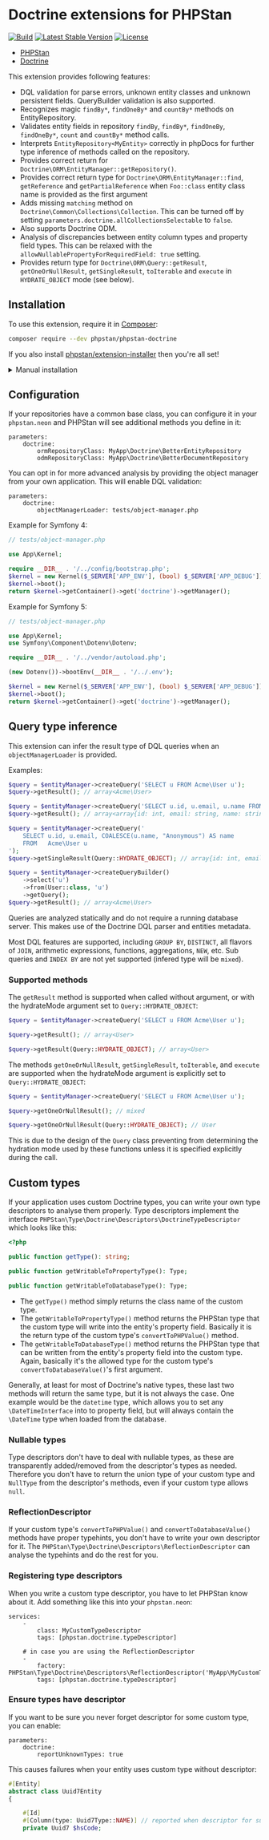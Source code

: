 # Doctrine extensions for PHPStan

[![Build](https://github.com/phpstan/phpstan-doctrine/workflows/Build/badge.svg)](https://github.com/phpstan/phpstan-doctrine/actions)
[![Latest Stable Version](https://poser.pugx.org/phpstan/phpstan-doctrine/v/stable)](https://packagist.org/packages/phpstan/phpstan-doctrine)
[![License](https://poser.pugx.org/phpstan/phpstan-doctrine/license)](https://packagist.org/packages/phpstan/phpstan-doctrine)

* [PHPStan](https://phpstan.org/)
* [Doctrine](https://www.doctrine-project.org/)

This extension provides following features:

* DQL validation for parse errors, unknown entity classes and unknown persistent fields. QueryBuilder validation is also supported.
* Recognizes magic `findBy*`, `findOneBy*` and `countBy*` methods on EntityRepository.
* Validates entity fields in repository `findBy`, `findBy*`, `findOneBy`, `findOneBy*`, `count` and `countBy*` method calls.
* Interprets `EntityRepository<MyEntity>` correctly in phpDocs for further type inference of methods called on the repository.
* Provides correct return for `Doctrine\ORM\EntityManager::getRepository()`.
* Provides correct return type for `Doctrine\ORM\EntityManager::find`, `getReference` and `getPartialReference` when `Foo::class` entity class name is provided as the first argument
* Adds missing `matching` method on `Doctrine\Common\Collections\Collection`. This can be turned off by setting `parameters.doctrine.allCollectionsSelectable` to `false`.
* Also supports Doctrine ODM.
* Analysis of discrepancies between entity column types and property field types. This can be relaxed with the `allowNullablePropertyForRequiredField: true` setting.
* Provides return type for `Doctrine\ORM\Query::getResult`, `getOneOrNullResult`, `getSingleResult`, `toIterable` and `execute` in `HYDRATE_OBJECT` mode (see below).

## Installation

To use this extension, require it in [Composer](https://getcomposer.org/):

```bash
composer require --dev phpstan/phpstan-doctrine
```

If you also install [phpstan/extension-installer](https://github.com/phpstan/extension-installer) then you're all set!

<details>
  <summary>Manual installation</summary>

If you don't want to use `phpstan/extension-installer`, include extension.neon in your project's PHPStan config:

```neon
includes:
    - vendor/phpstan/phpstan-doctrine/extension.neon
```

If you're interested in DQL/QueryBuilder validation, include also `rules.neon` (you will also need to provide the `objectManagerLoader`, see below):

```neon
includes:
    - vendor/phpstan/phpstan-doctrine/rules.neon
```
</details>


## Configuration

If your repositories have a common base class, you can configure it in your `phpstan.neon` and PHPStan will see additional methods you define in it:

```neon
parameters:
	doctrine:
		ormRepositoryClass: MyApp\Doctrine\BetterEntityRepository
		odmRepositoryClass: MyApp\Doctrine\BetterDocumentRepository
```

You can opt in for more advanced analysis by providing the object manager from your own application. This will enable DQL validation:

```neon
parameters:
	doctrine:
		objectManagerLoader: tests/object-manager.php
```

Example for Symfony 4:

```php
// tests/object-manager.php

use App\Kernel;

require __DIR__ . '/../config/bootstrap.php';
$kernel = new Kernel($_SERVER['APP_ENV'], (bool) $_SERVER['APP_DEBUG']);
$kernel->boot();
return $kernel->getContainer()->get('doctrine')->getManager();
```

Example for Symfony 5:

```php
// tests/object-manager.php

use App\Kernel;
use Symfony\Component\Dotenv\Dotenv;

require __DIR__ . '/../vendor/autoload.php';

(new Dotenv())->bootEnv(__DIR__ . '/../.env');

$kernel = new Kernel($_SERVER['APP_ENV'], (bool) $_SERVER['APP_DEBUG']);
$kernel->boot();
return $kernel->getContainer()->get('doctrine')->getManager();
```

## Query type inference

This extension can infer the result type of DQL queries when an `objectManagerLoader` is provided.

Examples:

```php
$query = $entityManager->createQuery('SELECT u FROM Acme\User u');
$query->getResult(); // array<Acme\User>

$query = $entityManager->createQuery('SELECT u.id, u.email, u.name FROM Acme\User u');
$query->getResult(); // array<array{id: int, email: string, name: string|null}>

$query = $entityManager->createQuery('
    SELECT u.id, u.email, COALESCE(u.name, "Anonymous") AS name
    FROM   Acme\User u
');
$query->getSingleResult(Query::HYDRATE_OBJECT); // array{id: int, email: string, name: string}>

$query = $entityManager->createQueryBuilder()
    ->select('u')
    ->from(User::class, 'u')
    ->getQuery();
$query->getResult(); // array<Acme\User>
```

Queries are analyzed statically and do not require a running database server. This makes use of the Doctrine DQL parser and entities metadata.

Most DQL features are supported, including `GROUP BY`, `DISTINCT`, all flavors of `JOIN`, arithmetic expressions, functions, aggregations, `NEW`, etc. Sub queries and `INDEX BY` are not yet supported (infered type will be `mixed`).

### Supported methods

The `getResult` method is supported when called without argument, or with the hydrateMode argument set to `Query::HYDRATE_OBJECT`:

``` php
$query = $entityManager->createQuery('SELECT u FROM Acme\User u');

$query->getResult(); // array<User>

$query->getResult(Query::HYDRATE_OBJECT); // array<User>
```

The methods `getOneOrNullResult`, `getSingleResult`, `toIterable`, and `execute` are supported when the hydrateMode argument is explicitly set to `Query::HYDRATE_OBJECT`:

``` php
$query = $entityManager->createQuery('SELECT u FROM Acme\User u');

$query->getOneOrNullResult(); // mixed

$query->getOneOrNullResult(Query::HYDRATE_OBJECT); // User
```

This is due to the design of the `Query` class preventing from determining the hydration mode used by these functions unless it is specified explicitly during the call.

## Custom types

If your application uses custom Doctrine types, you can write your own type descriptors to analyse them properly.
Type descriptors implement the interface `PHPStan\Type\Doctrine\Descriptors\DoctrineTypeDescriptor` which looks like this:

```php
<?php

public function getType(): string;

public function getWritableToPropertyType(): Type;

public function getWritableToDatabaseType(): Type;
```

* The `getType()` method simply returns the class name of the custom type.
* The `getWritableToPropertyType()` method returns the PHPStan type that the custom type will write into the entity's property field. Basically it is the return type of the custom type's `convertToPHPValue()` method.
* The `getWritableToDatabaseType()` method returns the PHPStan type that can be written from the entity's property field into the custom type. Again, basically it's the allowed type for the custom type's `convertToDatabaseValue()`'s first argument.

Generally, at least for most of Doctrine's native types, these last two methods will return the same type, but it is not always the case. One example would be the `datetime` type, which allows you to set any `\DateTimeInterface` into to property field, but will always contain the `\DateTime` type when loaded from the database.

### Nullable types

Type descriptors don't have to deal with nullable types, as these are transparently added/removed from the descriptor's types as needed. Therefore you don't have to return the union type of your custom type and `NullType` from the descriptor's methods, even if your custom type allows `null`.

### ReflectionDescriptor

If your custom type's `convertToPHPValue()` and `convertToDatabaseValue()` methods have proper typehints, you don't have to write your own descriptor for it. The `PHPStan\Type\Doctrine\Descriptors\ReflectionDescriptor` can analyse the typehints and do the rest for you.

### Registering type descriptors

When you write a custom type descriptor, you have to let PHPStan know about it. Add something like this into your `phpstan.neon`:

```neon
services:
	-
		class: MyCustomTypeDescriptor
		tags: [phpstan.doctrine.typeDescriptor]

	# in case you are using the ReflectionDescriptor
	-
		factory: PHPStan\Type\Doctrine\Descriptors\ReflectionDescriptor('MyApp\MyCustomTypeName')
		tags: [phpstan.doctrine.typeDescriptor]
```

### Ensure types have descriptor

If you want to be sure you never forget descriptor for some custom type, you can enable:

```neon
parameters:
	doctrine:
		reportUnknownTypes: true
```

This causes failures when your entity uses custom type without descriptor:

```php
#[Entity]
abstract class Uuid7Entity
{

    #[Id]
    #[Column(type: Uuid7Type::NAME)] // reported when descriptor for such type is missing
    private Uuid7 $hsCode;

```
